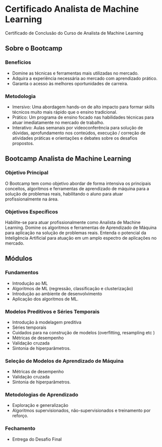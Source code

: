 # Certificado Analista de Machine Learning
Certificado de Conclusão do Curso de Analista de Machine Learning

## Sobre o Bootcamp

### Benefícios

- Domine as técnicas e ferramentas mais utilizadas no mercado. <br>
- Adquira a experiência necessária ao mercado com aprendizado prático. <br>
- Garanta o acesso às melhores oportunidades de carreira.

### Metodologia

- Imersivo: Uma abordagem hands-on de alto impacto para formar skills técnicos muito mais rápido que o ensino tradicional. <br>
- Prático: Um programa de ensino focado nas habilidades técnicas para atuar imediatamente no mercado de trabalho. <br>
- Interativo: Aulas semanais por videoconferência para solução de dúvidas, aprofundamento nos conteúdos, execução / correção de atividades práticas e  orientações e debates sobre os desafios propostos.

## Bootcamp Analista de Machine Learning

### Objetivo Principal

O Bootcamp tem como objetivo abordar de forma intensiva os principais conceitos, algoritmos e ferramentas de aprendizado de máquina para a solução de problemas reais, habilitando o aluno para atuar profissionalmente na área.

### Objetivos Específicos

Habilite-se para atuar profissionalmente como Analista de Machine Learning. Domine os algoritmos e ferramentas de Aprendizado de Máquina para aplicação na solução de problemas reais. Entenda o potencial da Inteligência Artificial para atuação em um amplo espectro de aplicações no mercado. 

## Módulos

### Fundamentos

- Introdução ao ML <br>
- Algoritmos de ML (regressão, classificação e clusterização) <br>
- Introdução ao ambiente de desenvolvimento <br>
- Aplicação dos algoritmos de ML.

### Modelos Preditivos e Séries Temporais

- Introdução à modelagem preditiva <br>
- Séries temporais <br>
- Cuidados para na construção de modelos (overfitting, resampling etc ) <br>
- Métricas de desempenho <br>
- Validação cruzada <br>
- Sintonia de hiperparâmetros.

### Seleção de Modelos de Aprendizado de Máquina

- Métricas de desempenho <br>
- Validação cruzada <br>
- Sintonia de hiperparâmetros.

### Metodologias de Aprendizado

- Exploração e generalização <br>
- Algoritmos supervisionados, não-supervisionados e treinamento por reforço.

### Fechamento

- Entrega do Desafio Final

